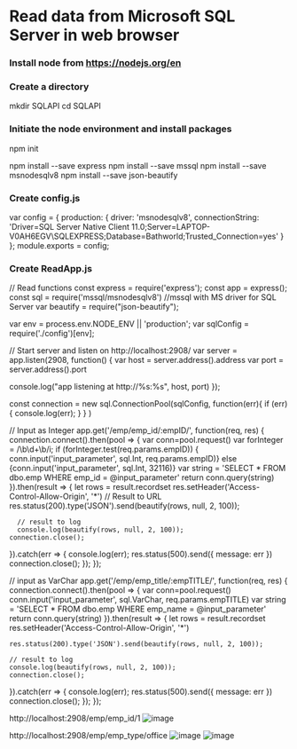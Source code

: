 # Read data from Microsoft SQL Server in web browser #

### Install node from https://nodejs.org/en ###

### Create a directory ### 
mkdir SQLAPI
cd SQLAPI

### Initiate the node environment and install packages ###
npm init

npm install --save express
npm install --save mssql
npm install  --save msnodesqlv8
npm install --save json-beautify

### Create config.js ###
var config = {
  production: {
     driver: 'msnodesqlv8',
     connectionString: 'Driver=SQL Server Native Client 11.0;Server=LAPTOP-V0AH6EGV\\SQLEXPRESS;Database=Bathworld;Trusted_Connection=yes'
     } 
};
module.exports = config;

### Create ReadApp.js ###
// Read functions
const express = require('express'); 
const app = express();
const sql = require('mssql/msnodesqlv8') //mssql with MS driver for SQL Server
var beautify = require("json-beautify");
  
var env = process.env.NODE_ENV || 'production';
var sqlConfig = require('./config')[env];
  
// Start server and listen on http://localhost:2908/
var server = app.listen(2908, function() {
  var host = server.address().address
  var port = server.address().port
  
  console.log("app listening at http://%s:%s", host, port)
});
  
const connection = new sql.ConnectionPool(sqlConfig, function(err){
      if (err){
      console.log(err);
      }
    }
)
  
// Input as Integer
app.get('/emp/emp_id/:empID/', function(req, res) {
  connection.connect().then(pool => { 
    var conn=pool.request()
    var forInteger = /\b\d+\b/i; 
    if (forInteger.test(req.params.empID)) {  
       conn.input('input_parameter', sql.Int, req.params.empID)}
    else {conn.input('input_parameter', sql.Int, 32116)} 
    var string = 'SELECT * FROM dbo.emp WHERE emp_id  = @input_parameter'
    return conn.query(string)
  }).then(result => {
    let rows = result.recordset
    res.setHeader('Access-Control-Allow-Origin', '*')
      // Result to URL
   res.status(200).type('JSON').send(beautify(rows, null, 2, 100));
         
      // result to log
      console.log(beautify(rows, null, 2, 100));
    connection.close();
  }).catch(err => {
    console.log(err);
    res.status(500).send({
      message: err
    })
    connection.close();
  });
});
 
 
 // input as VarChar
 app.get('/emp/emp_title/:empTITLE/', function(req, res) {
  connection.connect().then(pool => { 
    var conn=pool.request()
    conn.input('input_parameter', sql.VarChar, req.params.empTITLE)
    var string = 'SELECT * FROM dbo.emp WHERE  emp_name = @input_parameter'
    return conn.query(string)
  }).then(result => {
    let rows = result.recordset
    res.setHeader('Access-Control-Allow-Origin', '*')
     
    res.status(200).type('JSON').send(beautify(rows, null, 2, 100));
         
    // result to log
    console.log(beautify(rows, null, 2, 100));
    connection.close();
  }).catch(err => {
    console.log(err);
    res.status(500).send({
      message: err
    })
    connection.close();
  });
});

http://localhost:2908/emp/emp_id/1
![image](https://user-images.githubusercontent.com/77920592/215495338-06c314d8-a880-464b-b80d-5e1180d96203.png)

http://localhost:2908/emp/emp_type/office
![image](https://user-images.githubusercontent.com/77920592/215497887-2040ebcf-fb41-47bd-875c-53cc0c84b54c.png)
![image](https://user-images.githubusercontent.com/77920592/215498000-7f4c7914-9fe0-4514-8e62-c45de63d1106.png)

